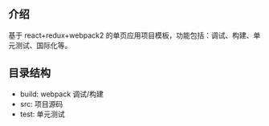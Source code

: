## 介绍
基于 react+redux+webpack2 的单页应用项目模板，功能包括：调试、构建、单元测试、国际化等。

## 目录结构
- build: webpack 调试/构建
- src: 项目源码
- test: 单元测试
